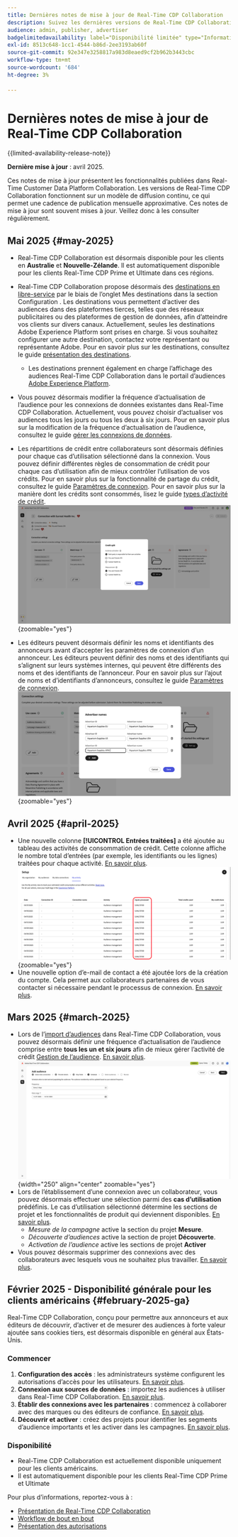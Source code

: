```yaml
---
title: Dernières notes de mise à jour de Real-Time CDP Collaboration
description: Suivez les dernières versions de Real-Time CDP Collaboration
audience: admin, publisher, advertiser
badgelimitedavailability: label="Disponibilité limitée" type="Informative" url="https://helpx.adobe.com/legal/product-descriptions/real-time-customer-data-platform-collaboration.html newtab=true"
exl-id: 8513c648-1cc1-4544-b86d-2ee3193ab60f
source-git-commit: 92e347e3258817a983d8eaed9cf2b962b3443cbc
workflow-type: tm+mt
source-wordcount: '684'
ht-degree: 3%

---
```


# Dernières notes de mise à jour de Real-Time CDP Collaboration

{{limited-availability-release-note}}

**Dernière mise à jour** : avril 2025.

Ces notes de mise à jour présentent les fonctionnalités publiées dans Real-Time Customer Data Platform Collaboration. Les versions de Real-Time CDP Collaboration fonctionnent sur un modèle de diffusion continu, ce qui permet une cadence de publication mensuelle approximative. Ces notes de mise à jour sont souvent mises à jour. Veillez donc à les consulter régulièrement.

## Mai 2025 {#may-2025}

* Real-Time CDP Collaboration est désormais disponible pour les clients en **Australie** et **Nouvelle-Zélande**. Il est automatiquement disponible pour les clients Real-Time CDP Prime et Ultimate dans ces régions.
* Real-Time CDP Collaboration propose désormais des [destinations en libre-service](../setup/manage-destinations.md) par le biais de l’onglet Mes destinations dans la section Configuration . Les destinations vous permettent d’activer des audiences dans des plateformes tierces, telles que des réseaux publicitaires ou des plateformes de gestion de données, afin d’atteindre vos clients sur divers canaux. Actuellement, seules les destinations Adobe Experience Platform sont prises en charge. Si vous souhaitez configurer une autre destination, contactez votre représentant ou représentante Adobe. Pour en savoir plus sur les destinations, consultez le guide [présentation des destinations](../destinations/overview.md).

   * Les destinations prennent également en charge l’affichage des audiences Real-Time CDP Collaboration dans le portail d’audiences [Adobe Experience Platform](https://experienceleague.adobe.com/en/docs/experience-platform/segmentation/ui/audience-portal.md#manage-audiences.).

* Vous pouvez désormais modifier la fréquence d’actualisation de l’audience pour les connexions de données existantes dans Real-Time CDP Collaboration. Actuellement, vous pouvez choisir d’actualiser vos audiences tous les jours ou tous les deux à six jours. Pour en savoir plus sur la modification de la fréquence d’actualisation de l’audience, consultez le guide [gérer les connexions de données](../setup/manage-data-connection.md#scheduling).
* Les répartitions de crédit entre collaborateurs sont désormais définies pour chaque cas d’utilisation sélectionné dans la connexion. Vous pouvez définir différentes règles de consommation de crédit pour chaque cas d’utilisation afin de mieux contrôler l’utilisation de vos crédits. Pour en savoir plus sur la fonctionnalité de partage du crédit, consultez le guide [Paramètres de connexion](../connect/establishing-connections.md#connection-settings). Pour en savoir plus sur la manière dont les crédits sont consommés, lisez le guide [types d’activité de crédit](../setup/my-activity.md#types-of-activities). <br> ![Écran des paramètres de connexion affichant la fonctionnalité de répartition du crédit.](/help/assets/release-notes/2025/credit-split.png){zoomable="yes"}
* Les éditeurs peuvent désormais définir les noms et identifiants des annonceurs avant d’accepter les paramètres de connexion d’un annonceur. Les éditeurs peuvent définir des noms et des identifiants qui s’alignent sur leurs systèmes internes, qui peuvent être différents des noms et des identifiants de l’annonceur. Pour en savoir plus sur l’ajout de noms et d’identifiants d’annonceurs, consultez le guide [Paramètres de connexion](../connect/establishing-connections.md#connection-settings.md). <br> ![Écran des paramètres de connexion affichant le paramètre de l’éditeur, les noms et identifiants des annonceurs.](/help/assets/release-notes/2025/add-advertiser-names-modal.png){zoomable="yes"}

## Avril 2025 {#april-2025}

* Une nouvelle colonne **[!UICONTROL Entrées traitées]** a été ajoutée au tableau des activités de consommation de crédit. Cette colonne affiche le nombre total d’entrées (par exemple, les identifiants ou les lignes) traitées pour chaque activité. [En savoir plus](/help/guide/setup/my-activity.md#inputs-processed). <br> ![Colonne traitée des entrées mise en surbrillance dans la vue Mon activité.](/help/assets/release-notes/2025/inputs-processed-column.png){zoomable="yes"}
* Une nouvelle option d’e-mail de contact a été ajoutée lors de la création du compte. Cela permet aux collaborateurs partenaires de vous contacter si nécessaire pendant le processus de connexion. [En savoir plus](../setup/onboard-organization.md).

## Mars 2025 {#march-2025}

* Lors de l’[import d’audiences](/help/guide/setup/onboard-audiences.md) dans Real-Time CDP Collaboration, vous pouvez désormais définir une fréquence d’actualisation de l’audience comprise entre **tous les un et six jours** afin de mieux gérer l’activité de crédit [Gestion de l’audience](/help/guide/setup/my-activity.md#types-of-activities). [En savoir plus](/help/guide/setup/onboard-audiences.md#schedule). <br> ![Écran de planification affichant différents intervalles de fréquence pour la mise à jour de l’appartenance à l’audience.](/help/assets/setup/add-manage-audiences/audience-scheduling-frequency.png "Écran de planification affichant différents intervalles de fréquence pour la mise à jour de l’appartenance à l’audience."){width="250" align="center" zoomable="yes"}
* Lors de l’établissement d’une connexion avec un collaborateur, vous pouvez désormais effectuer une sélection parmi des **cas d’utilisation** prédéfinis. Le cas d’utilisation sélectionné détermine les sections de projet et les fonctionnalités de produit qui deviennent disponibles. [En savoir plus](/help/guide/collaborate/manage-projects.md#project-use-cases).
   * *Mesure de la campagne* active la section du projet **Mesure**.
   * *Découverte d’audiences* active la section de projet **Découverte**.
   * *Activation de l’audience* active les sections de projet **Activer** <br>
* Vous pouvez désormais supprimer des connexions avec des collaborateurs avec lesquels vous ne souhaitez plus travailler. [En savoir plus](/help/guide/connect/establishing-connections.md#delete-connections).


## Février 2025 - Disponibilité générale pour les clients américains {#february-2025-ga}

Real-Time CDP Collaboration, conçu pour permettre aux annonceurs et aux éditeurs de découvrir, d’activer et de mesurer des audiences à forte valeur ajoutée sans cookies tiers, est désormais disponible en général aux États-Unis.

### Commencer

1. **Configuration des accès** : les administrateurs système configurent les autorisations d’accès pour les utilisateurs. [En savoir plus](/help/guide/permissions/manage-user-access.md#RTCDP-collaboration-access).
2. **Connexion aux sources de données** : importez les audiences à utiliser dans Real-Time CDP Collaboration. [En savoir plus](/help/guide/setup/onboard-audiences.md).
3. **Établir des connexions avec les partenaires** : commencez à collaborer avec des marques ou des éditeurs de confiance. [En savoir plus](/help/guide/connect/establishing-connections.md).
4. **Découvrir et activer** : créez des projets pour identifier les segments d’audience importants et les activer dans les campagnes. [En savoir plus](/help/guide/collaborate/manage-projects.md).

### Disponibilité

* Real-Time CDP Collaboration est actuellement disponible uniquement pour les clients américains.
* Il est automatiquement disponible pour les clients Real-Time CDP Prime et Ultimate

Pour plus d’informations, reportez-vous à :

* [Présentation de Real-Time CDP Collaboration](/help/guide/home.md)
* [Workflow de bout en bout](/help/guide/end-to-end-workflow.md)
* [Présentation des autorisations](/help/guide/permissions/overview.md)
